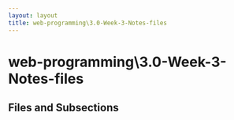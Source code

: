 ```yaml
---
layout: layout
title: web-programming\3.0-Week-3-Notes-files
---
```


# web-programming\3.0-Week-3-Notes-files

## Files and Subsections

